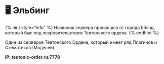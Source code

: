 # 🖥 Эльбинг

{% hint style="info" %}
Названия сервера произошло от города Elbing, который был под покровительством Тевтонского ордена.
{% endhint %}

Один из серверов Тевтонского Ордена, который имеет ряд Плагинов и Схематиков (Моделей).

**IP: teutonic-order.ru:7778**
